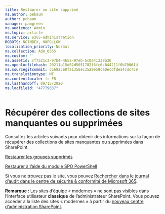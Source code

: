 ```yaml
---
title: Restaurer un site supprimé
ms.author: pebaum
author: pebaum
manager: pamgreen
ms.audience: Admin
ms.topic: article
ms.service: o365-administration
ROBOTS: NOINDEX, NOFOLLOW
localization_priority: Normal
ms.collection: Adm_O365
ms.custom: ''
ms.assetid: cf7521c3-97b4-465a-97eb-6c0a41338a30
ms.openlocfilehash: 20211a15d02d5051782f6fc6c044211f0b70661d
ms.sourcegitcommit: c6692ce0fa1358ec3529e59ca0ecdfdea4cdc759
ms.translationtype: MT
ms.contentlocale: fr-FR
ms.lasthandoff: 09/15/2020
ms.locfileid: "47779337"
---
```

# <a name="recover-missing-or-deleted-site-collections"></a>Récupérer des collections de sites manquantes ou supprimées

Consultez les articles suivants pour obtenir des informations sur la façon de récupérer des collections de sites manquantes ou supprimées dans SharePoint.

[Restaurer les groupes supprimés](https://docs.microsoft.com/sharepoint/restore-deleted-site-collection)

[Restaurer à l’aide du module SPO PowerShell](https://support.office.com/article/Introduction-to-the-SharePoint-Online-Management-Shell-C16941C3-19B4-4710-8056-34C034493429)

Si vous ne trouvez pas le site, vous pouvez [Rechercher dans le journal d’audit dans le centre de sécurité &amp; conformité de Microsoft 365](https://docs.microsoft.com/microsoft-365/compliance/search-the-audit-log-in-security-and-compliance).

**Remarque :** Les sites d’équipe « modernes » ne sont pas visibles dans l’interface utilisateur **classique** de l’administrateur SharePoint. Vous pouvez accéder à la liste des sites « modernes » à partir du [nouveau centre d’administration SharePoint](https://docs.microsoft.com/sharepoint/get-started-new-admin-center).


